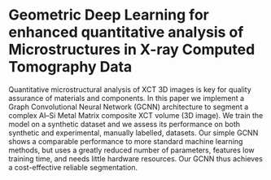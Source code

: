 # Geometric Deep Learning for enhanced quantitative analysis of Microstructures in X-ray Computed Tomography Data

Quantitative microstructural analysis of XCT 3D images is
key for quality assurance of materials and components. In this paper we
implement a Graph Convolutional Neural Network (GCNN) architecture
to segment a complex Al–Si Metal Matrix composite XCT volume (3D
image). We train the model on a synthetic dataset and we assess its
performance on both synthetic and experimental, manually labelled,
datasets. Our simple GCNN shows a comparable performance to more
standard machine learning methods, but uses a greatly reduced number
of parameters, features low training time, and needs little hardware
resources. Our GCNN thus achieves a cost-effective reliable segmentation.


